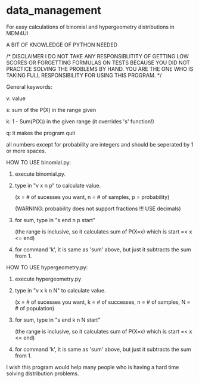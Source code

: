 # data_management
For easy calculations of binomial and hypergeometry distributions in MDM4UI

A BIT OF KNOWLEDGE OF PYTHON NEEDED

/* DISCLAIMER
I DO NOT TAKE ANY RESPONSIBLITITY OF GETTING LOW SCORES OR FORGETTING FORMULAS
ON TESTS BECAUSE YOU DID NOT PRACTICE SOLVING THE PROBLEMS BY HAND.
YOU ARE THE ONE WHO IS TAKING FULL RESPONSIBILITY FOR USING THIS PROGRAM.
*/

General keywords:

  v: value
  
  s: sum of the P(X) in the range given 
  
  k: 1 - Sum(P(X)) in the given range (it overrides 's' function!)
  
  q: it makes the program quit
  
  all numbers except for probability are integers and should be seperated by 1 or more spaces.
  
  
HOW TO USE binomial.py:
  1. execute binomial.py.
  2. type in "v x n p" to calculate value. 
  
     (x = # of sucesses you want, n = # of samples, p = probability)
     
     (WARNING: probability does not support fractions !!! USE decimals)  
  3. for sum, type in "s end n p start" 
     
     (the range is inclusive, so it calculates sum of P(X=x) which is start =< x <= end)   
  4. for command 'k', it is same as 'sum' above, but just it subtracts the sum from 1.
      
HOW TO USE hypergeometry.py:
  1. execute hypergeometry.py
  2. type in "v x k n N" to calculate value. 
  
     (x = # of sucesses you want, k = # of successes, n = # of samples, N = # of population)
  3. for sum, type in "s end k n N start"
       
     (the range is inclusive, so it calculates sum of P(X=x) which is start =< x <= end)
  4. for command 'k', it is same as 'sum' above, but just it subtracts the sum from 1.


I wish this program would help many people who is having a hard time solving distribution problems.
